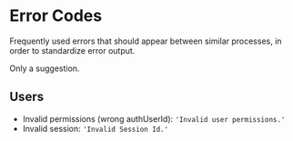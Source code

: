 # Error Codes
Frequently used errors that should appear between similar processes, in order to standardize error output.

Only a suggestion.

## Users
- Invalid permissions (wrong authUserId): `'Invalid user permissions.'`
- Invalid session: `'Invalid Session Id.'`